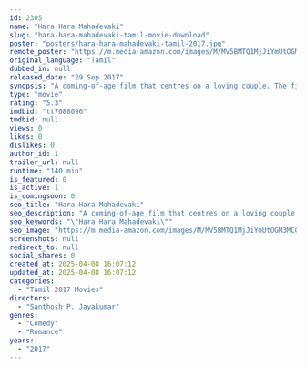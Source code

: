 ```yaml
---
id: 2305
name: "Hara Hara Mahadevaki"
slug: "hara-hara-mahadevaki-tamil-movie-download"
poster: "posters/hara-hara-mahadevaki-tamil-2017.jpg"
remote_poster: "https://m.media-amazon.com/images/M/MV5BMTQ1MjJiYmUtOGM3MC00M2U0LTgyNzAtOTc5NzUxNDI2Mjc1XkEyXkFqcGc@._V1_SX300.jpg"
original_language: "Tamil"
dubbed_in: null
released_date: "29 Sep 2017"
synopsis: "A coming-of-age film that centres on a loving couple. The film follows the couple's romantic relationship and eventually, their breakup with each other."
type: "movie"
rating: "5.3"
imdbid: "tt7088096"
tmdbid: null
views: 0
likes: 0
dislikes: 0
author_id: 1
trailer_url: null
runtime: "140 min"
is_featured: 0
is_active: 1
is_comingsoon: 0
seo_title: "Hara Hara Mahadevaki"
seo_description: "A coming-of-age film that centres on a loving couple. The film follows the couple's romantic relationship and eventually, their breakup with each other."
seo_keywords: "\"Hara Hara Mahadevaki\""
seo_image: "https://m.media-amazon.com/images/M/MV5BMTQ1MjJiYmUtOGM3MC00M2U0LTgyNzAtOTc5NzUxNDI2Mjc1XkEyXkFqcGc@._V1_SX300.jpg"
screenshots: null
redirect_to: null
social_shares: 0
created_at: 2025-04-08 16:07:12
updated_at: 2025-04-08 16:07:12
categories:
  - "Tamil 2017 Movies"
directors:
  - "Santhosh P. Jayakumar"
genres:
  - "Comedy"
  - "Romance"
years:
  - "2017"
---
```

